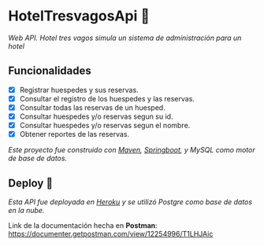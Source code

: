 # HotelTresvagosApi :hotel:

_Web API. Hotel tres vagos simula un sistema de administración para un hotel_

## Funcionalidades

- [x] Registrar huespedes y sus reservas.
- [x] Consultar el registro de los huespedes y las reservas.
- [x] Consultar todas las reservas de un huesped.
- [x] Consultar huespedes y/o reservas segun su id.
- [x] Consultar huespedes y/o reservas segun el nombre.
- [x] Obtener reportes de las reservas.

_Este proyecto fue construido con [Maven](https://maven.apache.org/), [Springboot](https://spring.io/tools), y MySQL como motor de base de datos._

## Deploy 🚀

_Esta API fue deployada en [Heroku](https://heroku.com) y se utilizó Postgre como base de datos en la nube._

Link de la documentación hecha en **Postman**: https://documenter.getpostman.com/view/12254996/T1LHJAic
